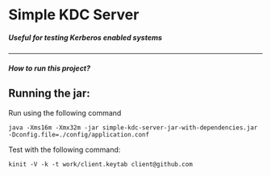 # Simple KDC Server

##### Useful for testing Kerberos enabled systems
---

##### How to run this project?

Running the jar:
---
Run using the following command
 
	java -Xms16m -Xmx32m -jar simple-kdc-server-jar-with-dependencies.jar -Dconfig.file=./config/application.conf
	
Test with the following command:
    
    kinit -V -k -t work/client.keytab client@github.com
